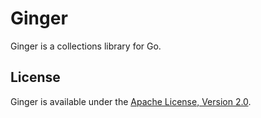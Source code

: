 Ginger
======
Ginger is a collections library for Go. 

License
-------
Ginger is available under the [Apache License, Version 2.0](http://www.apache.org/licenses/LICENSE-2.0.html).